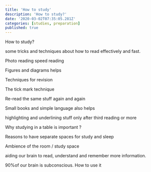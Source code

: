 ```yaml
---
title: 'How to study'
description: 'How to study?'
date: '2020-03-02T07:35:05.281Z'
categories: [studies, preparation]
published: true
---
```

How to study?

some tricks and techniques about how to read effectively and fast.

Photo reading speed reading

Figures and diagrams helps

Techniques for revision

The tick mark technique

Re-read the same stuff again and again

Small books and simple language also helps

highlighting and underlining stuff only after third reading or more

Why studying in a table is important ?

Reasons to have separate spaces for study and sleep

Ambience of the room / study space

aiding our brain to read, understand and remember more information.

90%of our brain is subconscious. How to use it
